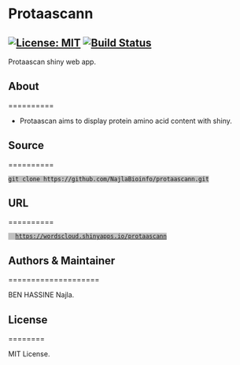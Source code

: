 # Protaascann
[![License: MIT](https://img.shields.io/badge/License-MIT-yellow.svg)](https://opensource.org/licenses/MIT) [![Build Status](https://travis-ci.org/NajlaBioinfo/ProtAAScann.svg?branch=master)](https://travis-ci.org/NajlaBioinfo/ProtAAScann)
--------------------------------------

Protaascan shiny web app.


## About
==========

* Protaascan aims to display protein amino acid content with shiny.
	
## Source
==========

<pre><code style='background: #C0C0C0;'>git clone https://github.com/NajlaBioinfo/protaascann.git</code></pre>

## URL
==========

<pre><code style='background: #C0C0C0;'>  <a href="https://wordscloud.shinyapps.io/protaascann">https://wordscloud.shinyapps.io/protaascann</a></code></pre>

## Authors & Maintainer
====================

BEN HASSINE Najla.

## License
========

MIT License.
